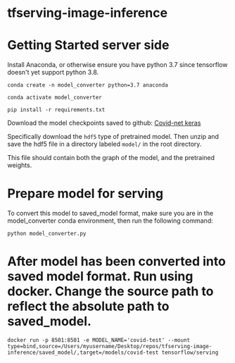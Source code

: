 # tfserving-image-inference

# Getting Started server side
Install Anaconda, or otherwise ensure you have python 3.7 since tensorflow doesn't yet support python 3.8.
```
conda create -n model_converter python=3.7 anaconda

conda activate model_converter

pip install -r requirements.txt
```

Download the model checkpoints saved to github: [Covid-net keras](https://github.com/lindawangg/COVID-Net/tree/covidnet-keras)

Specifically download the `hdf5` type of pretrained model. Then unzip and save the hdf5 file in a directory labeled `model/` in the root directory.

This file should contain both the graph of the model, and the pretrained weights. 

# Prepare model for serving
To convert this model to saved_model format, make sure you are in the model_converter conda environment, then run the following command:

```python model_converter.py```

# After model has been converted into saved model format. Run using docker. Change the source path to reflect the absolute path to saved_model.

`docker run -p 8501:8501 -e MODEL_NAME='covid-test' --mount type=bind,source=/Users/myusername/Desktop/repos/tfserving-image-inference/saved_model/,target=/models/covid-test tensorflow/serving`
